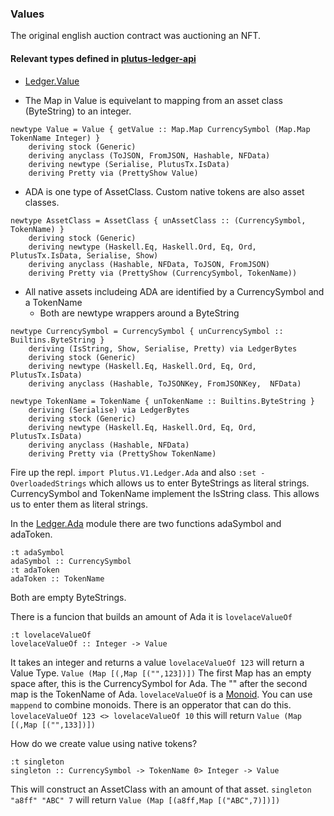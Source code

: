 ### Values

The original english auction contract was auctioning an NFT.
#### Relevant types defined in [plutus-ledger-api](https://github.com/input-output-hk/plutus/tree/master/plutus-ledger-api/src/Plutus/V1/Ledger)
* [Ledger.Value](https://github.com/input-output-hk/plutus/blob/master/plutus-ledger-api/src/Plutus/V1/Ledger/Value.hs)

* The Map in Value is equivelant to mapping from an asset class (ByteString) to an integer.
```
newtype Value = Value { getValue :: Map.Map CurrencySymbol (Map.Map TokenName Integer) }
    deriving stock (Generic)
    deriving anyclass (ToJSON, FromJSON, Hashable, NFData)
    deriving newtype (Serialise, PlutusTx.IsData)
    deriving Pretty via (PrettyShow Value)
```
* ADA is one type of AssetClass. Custom native tokens are also asset classes.
```
newtype AssetClass = AssetClass { unAssetClass :: (CurrencySymbol, TokenName) }
    deriving stock (Generic)
    deriving newtype (Haskell.Eq, Haskell.Ord, Eq, Ord, PlutusTx.IsData, Serialise, Show)
    deriving anyclass (Hashable, NFData, ToJSON, FromJSON)
    deriving Pretty via (PrettyShow (CurrencySymbol, TokenName))
```

* All native assets includeing ADA are identified by a CurrencySymbol and a TokenName
  * Both are newtype wrappers around a ByteString
```
newtype CurrencySymbol = CurrencySymbol { unCurrencySymbol :: Builtins.ByteString }
    deriving (IsString, Show, Serialise, Pretty) via LedgerBytes
    deriving stock (Generic)
    deriving newtype (Haskell.Eq, Haskell.Ord, Eq, Ord, PlutusTx.IsData)
    deriving anyclass (Hashable, ToJSONKey, FromJSONKey,  NFData)

```
```
newtype TokenName = TokenName { unTokenName :: Builtins.ByteString }
    deriving (Serialise) via LedgerBytes
    deriving stock (Generic)
    deriving newtype (Haskell.Eq, Haskell.Ord, Eq, Ord, PlutusTx.IsData)
    deriving anyclass (Hashable, NFData)
    deriving Pretty via (PrettyShow TokenName)
```
Fire up the repl. `import Plutus.V1.Ledger.Ada` and also `:set -OverloadedStrings` which allows us to enter ByteStrings as literal strings. CurrencySymbol and TokenName implement the IsString class. This allows us to enter them as literal strings.

In the [Ledger.Ada](https://github.com/input-output-hk/plutus/blob/master/plutus-ledger-api/src/Plutus/V1/Ledger/Ada.hs) module there are two functions adaSymbol and adaToken.
```
:t adaSymbol
adaSymbol :: CurrencySymbol
:t adaToken
adaToken :: TokenName
```
Both are empty ByteStrings.

There is a funcion that builds an amount of Ada it is `lovelaceValueOf`
```
:t lovelaceValueOf
lovelaceValueOf :: Integer -> Value
```
It takes an integer and  returns a value `lovelaceValueOf 123` will return a Value Type. `Value (Map [(,Map [("",123])])` The first Map has an empty space after, this is the CurrencySymbol for Ada. The "" after the second map is the TokenName of Ada. `lovelaceValueOf` is a [Monoid](http://learnyouahaskell.com/functors-applicative-functors-and-monoids#monoids). You can use `mappend` to combine monoids. There is an opperator that can do this. `lovelaceValueOf 123 <> lovelaceValueOf 10` this will return `Value (Map [(,Map [("",133])])`

How do we create value using native tokens?

```
:t singleton
singleton :: CurrencySymbol -> TokenName 0> Integer -> Value
```
This will construct an AssetClass with an amount of that asset. `singleton "a8ff" "ABC" 7` will return `Value (Map [(a8ff,Map [("ABC",7)])])`
